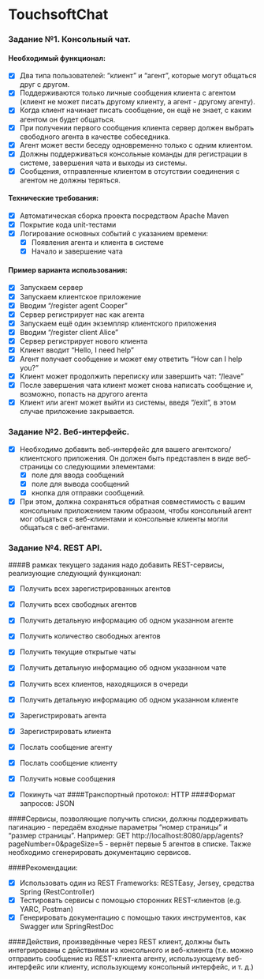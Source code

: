 # TouchsoftChat

### Задание №1. Консольный чат.


#### Необходимый функционал:

- [X] Два типа пользователей: “клиент” и “агент”, которые могут общаться друг с другом.
- [X] Поддерживаются только личные сообщения клиента с агентом (клиент не может писать другому клиенту, а агент - другому агенту).
- [X] Когда клиент начинает писать сообщение, он ещё не знает, с каким агентом он будет общаться.
- [X] При получении первого сообщения клиента сервер должен выбрать свободного агента в качестве собеседника.
- [X] Агент может вести беседу одновременно только с одним клиентом.
- [X] Должны поддерживаться консольные команды для регистрации в системе, завершения чата и выходы из системы.
- [X] Сообщения, отправленные клиентом в отсутствии соединения с агентом не должны теряться.

#### Технические требования:
- [X] Автоматическая сборка проекта посредством Apache Maven
- [X] Покрытие кода unit-тестами
- [X] Логирование основных событий с указанием времени:
    - [X] Появления агента и клиента в системе
    - [X] Начало и завершение чата
   
#### Пример варианта использования: 
- [X] Запускаем сервер
- [X] Запускаем клиентское приложение
- [X] Вводим “/register agent Cooper”
- [X] Сервер регистрирует нас как агента
- [X] Запускаем ещё один экземпляр клиентского приложения
- [X] Вводим “/register client Alice”
- [X] Сервер регистрирует нового клиента
- [X] Клиент вводит “Hello, I need help”
- [X] Агент получает сообщение и может ему ответить “How can I help you?”
- [X] Клиент может продолжить переписку или завершить чат: “/leave”
- [X] После завершения чата клиент может снова написать сообщение и, возможно, попасть на другого агента
- [X] Клиент или агент может выйти из системы, введя “/exit”, в этом случае приложение закрывается.

### Задание №2. Веб-интерфейс.

- [x] Необходимо добавить веб-интерфейс для вашего агентского/клиентского приложения. Он должен быть представлен в виде веб-страницы со следующими элементами:
    - [x] поле для ввода сообщений
    - [x] поле для вывода сообщений
    - [x] кнопка для отправки сообщений.
- [X] При этом, должна сохраняться обратная совместимость с вашим консольным приложением таким образом, чтобы консольный агент мог общаться с веб-клиентами и консольные клиенты могли общаться с веб-агентами.

### Задание №4. REST API.
####В рамках текущего задания надо добавить REST-сервисы, реализующие следующий функционал:
   - [X] Получить всех зарегистрированных агентов
   - [X] Получить всех свободных агентов
   - [X] Получить детальную информацию об одном указанном агенте
   - [X] Получить количество свободных агентов
   - [X] Получить текущие открытые чаты
   - [X] Получить детальную информацию об одном указанном чате
   - [X] Получить всех клиентов, находящихся в очереди
   - [X] Получить детальную информацию об одном указанном клиенте
   
   - [X] Зарегистрировать агента
   - [X] Зарегистрировать клиента
   - [X] Послать сообщение агенту
   - [X] Послать сообщение клиенту
   - [X] Получить новые сообщения
   - [X] Покинуть чат
####Транспортный протокол: HTTP
####Формат запросов: JSON

####Сервисы, позволяющие получить списки, должны поддерживать пагинацию - передаём входные параметры “номер страницы” и “размер страницы”. Например: GET http://localhost:8080/app/agents?pageNumber=0&pageSize=5 - вернёт первые 5 агентов в списке.
Также необходимо сгенерировать документацию сервисов.

####Рекомендации:
   - [X] Использовать один из REST Frameworks: RESTEasy, Jersey, средства Spring (RestController)
   - [X] Тестировать сервисы с помощью сторонних REST-клиентов (e.g. YARC, Postman)
   - [X] Генерировать документацию с помощью таких инструментов, как Swagger или SpringRestDoc

####Действия, произведённые через REST клиент, должны быть интегрированы с действиями из консольного и веб-клиента (т.е. можно отправить сообщение из REST-клиента агенту, использующему веб-интерфейс или клиенту, использующему консольный интерфейс, и т. д.)
